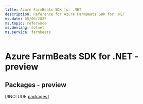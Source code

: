 ```yaml
---
title: Azure FarmBeats SDK for .NET
description: Reference for Azure FarmBeats SDK for .NET
ms.date: 05/06/2025
ms.topic: reference
ms.devlang: dotnet
ms.service: farmbeats
---
```

# Azure FarmBeats SDK for .NET - preview
## Packages - preview
[!INCLUDE [packages](farmbeats-index.md)]